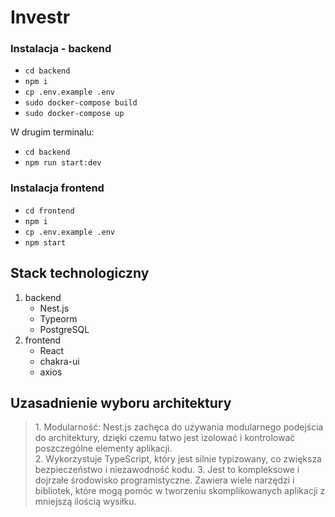 # Investr

### Instalacja - backend
<ul>
  <li><code>cd backend</code></li>
  <li><code>npm i</code></li>
  <li><code>cp .env.example .env</code></li>
  <li><code>sudo docker-compose build</code></li>
  <li><code>sudo docker-compose up</code></li>
</ul>
W drugim terminalu:
<ul>
  <li><code>cd backend</code></li>
  <li><code>npm run start:dev</code></li>
</ul>

### Instalacja frontend
<ul>
  <li><code>cd frontend</code></li>
  <li><code>npm i</code></li>
  <li><code>cp .env.example .env</code></li>
  <li><code>npm start</code></li>
</ul>

## Stack technologiczny
<ol>
  <li>backend
    <ul>
      <li>Nest.js</li>
      <li>Typeorm</li>
      <li>PostgreSQL</li>
    </ul>
  </li>
  <li>frontend
    <ul>
      <li>React</li>
      <li>chakra-ui</li>
      <li>axios</li>
    </ul>
  </li>
</ol>

## Uzasadnienie wyboru architektury
<blockquote>
  1. Modularność: Nest.js zachęca do używania modularnego podejścia do architektury, dzięki czemu łatwo jest izolować i kontrolować poszczególne elementy aplikacji.</br>
  2. Wykorzystuje TypeScript, który jest silnie typizowany, co zwiększa bezpieczeństwo i niezawodność kodu.
  3. Jest to kompleksowe i dojrzałe środowisko programistyczne. Zawiera wiele narzędzi i bibliotek, które mogą pomóc w tworzeniu skomplikowanych aplikacji z mniejszą ilością wysiłku.
</blockquote>
